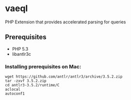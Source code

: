 # vaeql

PHP Extension that provides accelerated parsing for queries


## Prerequisites

 - PHP 5.3
 - libantlr3c


### Installing prerequisites on Mac:

    wget https://github.com/antlr/antlr3/archive/3.5.2.zip
    tar -zxvf 3.5.2.zip
    cd antlr3-3.5.2/runtime/C
    aclocal
    autoconf1
